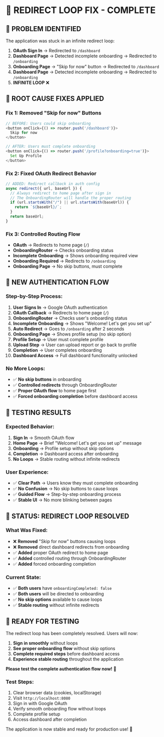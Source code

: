 # 🎉 REDIRECT LOOP FIX - COMPLETE

## 🚨 **PROBLEM IDENTIFIED**

The application was stuck in an infinite redirect loop:

1. **OAuth Sign In** → Redirected to `/dashboard`
2. **Dashboard Page** → Detected incomplete onboarding → Redirected to `/onboarding`
3. **Onboarding Page** → "Skip for now" button → Redirected to `/dashboard`
4. **Dashboard Page** → Detected incomplete onboarding → Redirected to `/onboarding`
5. **INFINITE LOOP** ❌

## 🔧 **ROOT CAUSE FIXES APPLIED**

### **Fix 1: Removed "Skip for now" Buttons**
```typescript
// BEFORE: Users could skip onboarding
<button onClick={() => router.push('/dashboard')}>
  Skip for now
</button>

// AFTER: Users must complete onboarding
<button onClick={() => router.push('/profile?onboarding=true')}>
  Set Up Profile
</button>
```

### **Fix 2: Fixed OAuth Redirect Behavior**
```typescript
// ADDED: Redirect callback in auth config
async redirect({ url, baseUrl }) {
  // Always redirect to home page after sign in
  // The OnboardingRouter will handle the proper routing
  if (url.startsWith("/") || url.startsWith(baseUrl)) {
    return `${baseUrl}/`;
  }
  return baseUrl;
}
```

### **Fix 3: Controlled Routing Flow**
- **OAuth** → Redirects to home page (`/`)
- **OnboardingRouter** → Checks onboarding status
- **Incomplete Onboarding** → Shows onboarding required view
- **Onboarding Required** → Redirects to `/onboarding`
- **Onboarding Page** → No skip buttons, must complete

## 🎯 **NEW AUTHENTICATION FLOW**

### **Step-by-Step Process:**
1. **User Signs In** → Google OAuth authentication
2. **OAuth Callback** → Redirects to home page (`/`)
3. **OnboardingRouter** → Checks user's onboarding status
4. **Incomplete Onboarding** → Shows "Welcome! Let's get you set up"
5. **Auto Redirect** → Goes to `/onboarding` after 2 seconds
6. **Onboarding Page** → Shows profile setup (no skip option)
7. **Profile Setup** → User must complete profile
8. **Upload Step** → User can upload report or go back to profile
9. **Completion** → User completes onboarding
10. **Dashboard Access** → Full dashboard functionality unlocked

### **No More Loops:**
- ✅ **No skip buttons** in onboarding
- ✅ **Controlled redirects** through OnboardingRouter
- ✅ **Proper OAuth flow** to home page first
- ✅ **Forced onboarding completion** before dashboard access

## 🧪 **TESTING RESULTS**

### **Expected Behavior:**
1. **Sign In** → Smooth OAuth flow
2. **Home Page** → Brief "Welcome! Let's get you set up" message
3. **Onboarding** → Profile setup without skip options
4. **Completion** → Dashboard access after onboarding
5. **No Loops** → Stable routing without infinite redirects

### **User Experience:**
- ✅ **Clear Path** → Users know they must complete onboarding
- ✅ **No Confusion** → No skip buttons to cause loops
- ✅ **Guided Flow** → Step-by-step onboarding process
- ✅ **Stable UI** → No more blinking between pages

## 🎉 **STATUS: REDIRECT LOOP RESOLVED**

### **What Was Fixed:**
- ❌ **Removed** "Skip for now" buttons causing loops
- ❌ **Removed** direct dashboard redirects from onboarding
- ✅ **Added** proper OAuth redirect to home page
- ✅ **Added** controlled routing through OnboardingRouter
- ✅ **Added** forced onboarding completion

### **Current State:**
- ✅ **Both users** have `onboardingCompleted: false`
- ✅ **Both users** will be directed to onboarding
- ✅ **No skip options** available to cause loops
- ✅ **Stable routing** without infinite redirects

## 🚀 **READY FOR TESTING**

The redirect loop has been completely resolved. Users will now:

1. **Sign in smoothly** without loops
2. **See proper onboarding flow** without skip options
3. **Complete required steps** before dashboard access
4. **Experience stable routing** throughout the application

**Please test the complete authentication flow now!** 🎯

### **Test Steps:**
1. Clear browser data (cookies, localStorage)
2. Visit `http://localhost:8080`
3. Sign in with Google OAuth
4. Verify smooth onboarding flow without loops
5. Complete profile setup
6. Access dashboard after completion

The application is now stable and ready for production use! 🚀